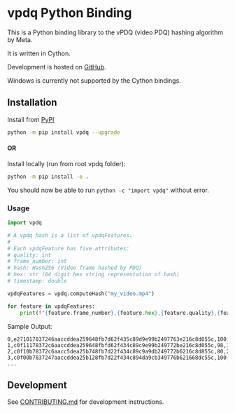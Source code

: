 # vpdq Python Binding
This is a Python binding library to the vPDQ (video PDQ) hashing algorithm by Meta.

It is written in Cython.

Development is hosted on [GitHub](https://github.com/facebook/ThreatExchange/tree/main/vpdq).

Windows is currently not supported by the Cython bindings.

## Installation

Install from [PyPI](https://pypi.org/project/vpdq/)

```sh
python -m pip install vpdq --upgrade
```

####  OR

Install locally (run from root vpdq folder):

```sh
python -m pip install -e .
```

You should now be able to run `python -c "import vpdq"` without error.

### Usage
```py
import vpdq

# A vpdq hash is a list of vpdqFeatures.
#
# Each vpdqFeature has five attributes:
# quality: int
# frame_number: int
# hash: Hash256 (Video frame hashed by PDQ) 
# hex: str (64 digit hex string representation of hash)
# timestamp: double

vpdqFeatures = vpdq.computeHash("my_video.mp4")

for feature in vpdqFeatures:
    print(f"{feature.frame_number},{feature.hex},{feature.quality},{feature.timestamp}")
```

Sample Output:
```
0,e271017837246aaccddea259648fb7d62f435c89d9e99b2497763e216c8d055c,100,0
1,c0f11178372c6aaccddea259648fbfd62f434c89c9e99b249772be216c8d055c,98,1
2,c0f10b78372c6aacc5dea25b748fb7d22f434c89c9a9db249772b6216c8d855c,80,2
3,c0f00b7837247aaccddea25b128fb7d22f434c894da9cb349776b621668dc55c,100,3
...
```

## Development

See [CONTRIBUTING.md](../CONTRIBUTING.md) for development instructions.
